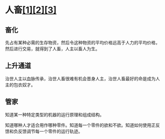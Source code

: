 # 人畜[[1]](./appendices/道德经.md)[[2]](./appendices/长短经大体篇.md)[[3]](./appendices/罗织经.md)

## 畜化

先占有某种必需的生存物资，然后令这种物资的平均价格远高于人力的平均价格，然后进行交易，就得到了人畜，人主以畜人为生。

## 上升通道

治世人主以血脉传承，治世人畜很难有机会晋身人主，治世人畜最好的命是成为人主的包衣奴才。

## 管家

知道某一种特定类型的机器的运行原理和组成结构。

知道哪种人才适合用作哪种零件。知道每一个零件的欲和不欲。知道如何使用正反馈和负反馈调节每一个零件的运行轨迹。
